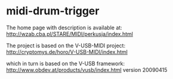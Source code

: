 midi-drum-trigger
=================
The home page with description is available at: 
http://wzab.cba.pl/STARE/MIDI/perkusja/index.html

The project is based on the V-USB-MIDI project:
http://cryptomys.de/horo/V-USB-MIDI/index.html

which in turn is based on the V-USB framework: 
http://www.obdev.at/products/vusb/index.html
version 20090415

